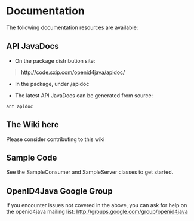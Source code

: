 # Documentation #

The following documentation resources are available:

## API JavaDocs ##

  * On the package distribution site:
> http://code.sxip.com/openid4java/apidoc/


  * In the package, under /apidoc


  * The latest API JavaDocs can be generated from source:
```
ant apidoc
```


## The Wiki here ##

Please consider contributing to this wiki

## Sample Code ##

See the SampleConsumer and SampleServer classes to get started.

## OpenID4Java Google Group ##

If you encounter issues not covered in the above, you can ask for help on the openid4java mailing list:
http://groups.google.com/group/openid4java








